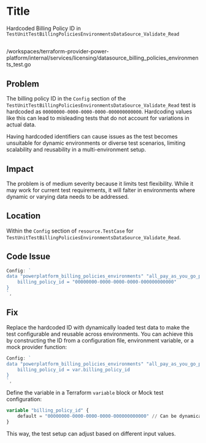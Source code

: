 # Title

Hardcoded Billing Policy ID in `TestUnitTestBillingPoliciesEnvironmentsDataSource_Validate_Read`

##

/workspaces/terraform-provider-power-platform/internal/services/licensing/datasource_billing_policies_environments_test.go

## Problem

The billing policy ID in the `Config` section of the `TestUnitTestBillingPoliciesEnvironmentsDataSource_Validate_Read` test is hardcoded as `00000000-0000-0000-0000-000000000000`. Hardcoding values like this can lead to misleading tests that do not account for variations in actual data.

Having hardcoded identifiers can cause issues as the test becomes unsuitable for dynamic environments or diverse test scenarios, limiting scalability and reusability in a multi-environment setup.

## Impact

The problem is of medium severity because it limits test flexibility. While it may work for current test requirements, it will falter in environments where dynamic or varying data needs to be addressed.

## Location

Within the `Config` section of `resource.TestCase` for `TestUnitTestBillingPoliciesEnvironmentsDataSource_Validate_Read`.

## Code Issue

```go
Config: `
data "powerplatform_billing_policies_environments" "all_pay_as_you_go_policy_envs" {
    billing_policy_id = "00000000-0000-0000-0000-000000000000"
}
`,
```

## Fix

Replace the hardcoded ID with dynamically loaded test data to make the test configurable and reusable across environments. You can achieve this by constructing the ID from a configuration file, environment variable, or a mock provider function:

```go
Config: `
data "powerplatform_billing_policies_environments" "all_pay_as_you_go_policy_envs" {
    billing_policy_id = var.billing_policy_id
}
`,
```

Define the variable in a Terraform `variable` block or Mock test configuration:

```terraform
variable "billing_policy_id" {
    default = "00000000-0000-0000-0000-000000000000" // Can be dynamically overridden
}
```

This way, the test setup can adjust based on different input values.